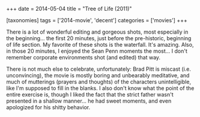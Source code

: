 +++
date = 2014-05-04
title = "Tree of Life (2011)"

[taxonomies]
tags = ['2014-movie', 'decent']
categories = ['movies']
+++

There is a lot of wonderful editing and gorgeous shots, most especially
in the beginning... the first 20 minutes, just before the pre-historic,
beginning of life section. My favorite of these shots is the waterfall.
It's amazing. Also, in those 20 minutes, I enjoyed the Sean Penn
moments the most... I don't remember corporate environments shot (and
edited) that way.

There is not much else to celebrate, unfortunately: Brad Pitt is miscast
(i.e. unconvincing), the movie is mostly boring and unbearably
meditative, and much of mutterings (prayers and thoughts) of the
characters unintelligible, like I'm supposed to fill in the blanks. I
also don't know what the point of the entire exercise is, though I
liked the fact that the strict father wasn't presented in a shallow
manner... he had sweet moments, and even apologized for his shitty
behavior.
